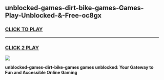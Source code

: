 
## unblocked-games-dirt-bike-games-Games-Play-Unblocked-&-Free-oc8gx
<h3>
<a href="https://premium76.site?title=unblocked-games-dirt-bike-games&ref=24A">CLICK TO PLAY</a></h3>
<hr>

<h3>
<a href="https://premium76.site?title=unblocked-games-dirt-bike-games&ref=24A">CLICK 2 PLAY</a>
  
</h3>

<a href="https://premium76.site?title=unblocked-games-dirt-bike-games&ref=24A"><img src="https://clearcache.store/games.png"></a>


**unblocked-games-dirt-bike-games games unblocked: Your Gateway to Fun and Accessible Online Gaming**
